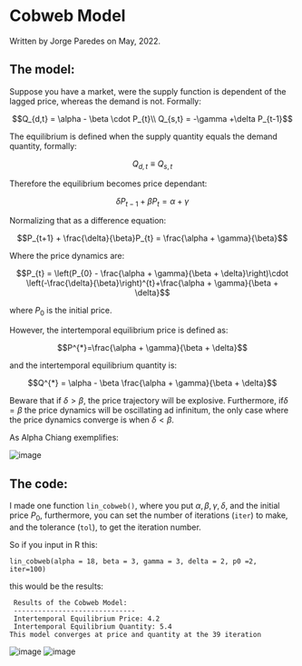 # Cobweb Model

Written by Jorge Paredes on May, 2022. 

## The model:

Suppose you have a market, were the supply function is dependent of the lagged price, whereas the demand is not.
Formally:

```math
Q_{d,t} = \alpha - \beta \cdot P_{t}\\
Q_{s,t} = -\gamma +\delta P_{t-1}
```

The equilibrium is defined when the supply quantity equals the demand quantity, formally:

```math
Q_{d,t} \equiv Q_{s,t}
```

Therefore the equilibrium becomes price dependant:
```math
\delta P_{t-1} + \beta P_{t} = \alpha +\gamma
```
Normalizing that as a difference equation:

```math
P_{t+1} + \frac{\delta}{\beta}P_{t} = \frac{\alpha + \gamma}{\beta}
```

Where the price dynamics are:
```math
P_{t} = \left(P_{0} - \frac{\alpha + \gamma}{\beta + \delta}\right)\cdot \left(-\frac{\delta}{\beta}\right)^{t}+\frac{\alpha + \gamma}{\beta + \delta}
```
where $`P_{0}`$ is the initial price.

However, the intertemporal equilibrium price is defined as:
```math
P^{*}=\frac{\alpha + \gamma}{\beta + \delta}
```
and the intertemporal equilibrium quantity is:

```math
Q^{*} = \alpha - \beta \frac{\alpha + \gamma}{\beta + \delta}
```
Beware that if $\delta > \beta$, the price trajectory will be explosive.
Furthermore, if$\delta = \beta$ the price dynamics will be oscillating ad infinitum, the only case where the price dynamics converge is when $\delta < \beta$.

As Alpha Chiang exemplifies:

![image](https://user-images.githubusercontent.com/103344273/170894992-2d449b55-2908-4b41-9faf-ff2c74d4823f.png)


## The code:

I made one function `lin_cobweb()`, where you put $`\alpha, \beta, \gamma, \delta`$, and the initial price $`P_{0}`$, furthermore, you can set the number of iterations (`iter`) to make, and the tolerance (`tol`), to get the iteration number. 

So if you input in R this:

```
lin_cobweb(alpha = 18, beta = 3, gamma = 3, delta = 2, p0 =2, iter=100)
```
this would be the results:

```
 Results of the Cobweb Model: 
 ------------------------------ 
 Intertemporal Equilibrium Price: 4.2 
 Intertemporal Equilibrium Quantity: 5.4 
This model converges at price and quantity at the 39 iteration 
```

![image](https://user-images.githubusercontent.com/103344273/170894885-8610e7e0-2edb-4de6-8258-db61a0559a18.png)
![image](https://user-images.githubusercontent.com/103344273/170894890-55d77fc1-5b46-4972-8f2e-c14690b0719b.png)





